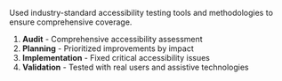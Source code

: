 Used industry-standard accessibility testing tools and methodologies to ensure comprehensive coverage.

1. **Audit** - Comprehensive accessibility assessment
2. **Planning** - Prioritized improvements by impact
3. **Implementation** - Fixed critical accessibility issues
4. **Validation** - Tested with real users and assistive technologies